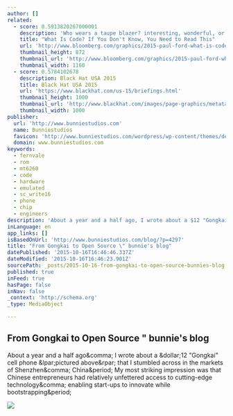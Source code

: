 ```yaml
---
author: []
related:
  - score: 0.5913820267000001
    description: 'Who wears a taupe blazer? interesting, wonderful, or disturbing way. A computer is a clock with benefits. They all work the same, doing second-grade math, one step at a time: Tick, take a number and put it in box one. Tick, take another number, put it in box two.'
    title: "What Is Code? If You Don't Know, You Need to Read This"
    url: 'http://www.bloomberg.com/graphics/2015-paul-ford-what-is-code/'
    thumbnail_height: 872
    thumbnail_url: 'http://www.bloomberg.com/graphics/2015-paul-ford-what-is-code/images/promo.jpg'
    thumbnail_width: 1160
  - score: 0.5784102678
    description: Black Hat USA 2015
    title: Black Hat USA 2015
    url: 'https://www.blackhat.com/us-15/briefings.html'
    thumbnail_height: 1000
    thumbnail_url: 'http://www.blackhat.com/images/page-graphics/metatag/us-15-logo.png'
    thumbnail_width: 1000
publisher:
  url: 'http://www.bunniestudios.com'
  name: Bunniestudios
  favicon: 'http://www.bunniestudios.com/wordpress/wp-content/themes/default/favicon.ico'
  domain: www.bunniestudios.com
keywords:
  - fernvale
  - rom
  - mt6260
  - code
  - hardware
  - emulated
  - sc_write16
  - phone
  - chip
  - engineers
description: 'About a year and a half ago, I wrote about a $12 "Gongkai" cell phone (pictured above) that I stumbled across in the markets of Shenzhen, China. My most striking impression was that Chinese entrepreneurs had relatively unfettered access to cutting-edge technology, enabling start-ups to innovate while bootstrapping.'
inLanguage: en
app_links: []
isBasedOnUrl: 'http://www.bunniestudios.com/blog/?p=4297'
title: "From Gongkai to Open Source \" bunnie's blog"
datePublished: '2015-10-16T16:46:46.337Z'
dateModified: '2015-10-16T16:46:23.901Z'
sourcePath: _posts/2015-10-16-from-gongkai-to-open-source-bunnies-blog.md
published: true
inFeed: true
hasPage: false
inNav: false
_context: 'http://schema.org'
_type: MediaObject

---
```

<article style=""><h1>From Gongkai to Open Source " bunnie's blog</h1><p>About a year and a half ago&amp;comma; I wrote about a &amp;dollar;12 "Gongkai" cell phone &amp;lpar;pictured above&amp;rpar; that I stumbled across in the markets of Shenzhen&amp;comma; China&amp;period; My most striking impression was that Chinese entrepreneurs had relatively unfettered access to cutting-edge technology&amp;comma; enabling start-ups to innovate while bootstrapping&amp;period;</p><img src="http://bunniefoo.com/fernvale/fernvale-phone-spread.jpg" /></article>